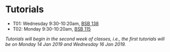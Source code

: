 # Tutorials

- T01: Wednesday 9:30-10:20am, [BSB 138](https://library.mcmaster.ca/spaces/cct)
- T02: Monday 9:30-10:20am, [BSB 115](https://library.mcmaster.ca/spaces/cct)

_Tutorials will begin in the second week of classes, i.e., the first tutorials will be on Monday 14 Jan 2019 and Wednesday 16 Jan 2019._
